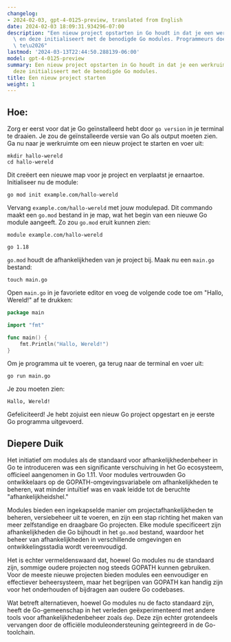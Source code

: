 ```yaml
---
changelog:
- 2024-02-03, gpt-4-0125-preview, translated from English
date: 2024-02-03 18:09:31.934296-07:00
description: "Een nieuw project opstarten in Go houdt in dat je een werkruimte opzet\
  \ en deze initialiseert met de benodigde Go modules. Programmeurs doen dit om code\
  \ te\u2026"
lastmod: '2024-03-13T22:44:50.288139-06:00'
model: gpt-4-0125-preview
summary: Een nieuw project opstarten in Go houdt in dat je een werkruimte opzet en
  deze initialiseert met de benodigde Go modules.
title: Een nieuw project starten
weight: 1
---
```


## Hoe:
Zorg er eerst voor dat je Go geïnstalleerd hebt door `go version` in je terminal te draaien. Je zou de geïnstalleerde versie van Go als output moeten zien. Ga nu naar je werkruimte om een nieuw project te starten en voer uit:

```shell
mkdir hallo-wereld
cd hallo-wereld
```

Dit creëert een nieuwe map voor je project en verplaatst je ernaartoe. Initialiseer nu de module:

```shell
go mod init example.com/hallo-wereld
```

Vervang `example.com/hallo-wereld` met jouw modulepad. Dit commando maakt een `go.mod` bestand in je map, wat het begin van een nieuwe Go module aangeeft. Zo zou `go.mod` eruit kunnen zien:

```plaintext
module example.com/hallo-wereld

go 1.18
```

`go.mod` houdt de afhankelijkheden van je project bij. Maak nu een `main.go` bestand:

```shell
touch main.go
```

Open `main.go` in je favoriete editor en voeg de volgende code toe om "Hallo, Wereld!" af te drukken:

```go
package main

import "fmt"

func main() {
    fmt.Println("Hallo, Wereld!")
}
```

Om je programma uit te voeren, ga terug naar de terminal en voer uit:

```shell
go run main.go
```

Je zou moeten zien:

```plaintext
Hallo, Wereld!
```

Gefeliciteerd! Je hebt zojuist een nieuw Go project opgestart en je eerste Go programma uitgevoerd.

## Diepere Duik
Het initiatief om modules als de standaard voor afhankelijkhedenbeheer in Go te introduceren was een significante verschuiving in het Go ecosysteem, officieel aangenomen in Go 1.11. Voor modules vertrouwden Go ontwikkelaars op de GOPATH-omgevingsvariabele om afhankelijkheden te beheren, wat minder intuïtief was en vaak leidde tot de beruchte "afhankelijkheidshel."

Modules bieden een ingekapselde manier om projectafhankelijkheden te beheren, versiebeheer uit te voeren, en zijn een stap richting het maken van meer zelfstandige en draagbare Go projecten. Elke module specificeert zijn afhankelijkheden die Go bijhoudt in het `go.mod` bestand, waardoor het beheer van afhankelijkheden in verschillende omgevingen en ontwikkelingsstadia wordt vereenvoudigd.

Het is echter vermeldenswaard dat, hoewel Go modules nu de standaard zijn, sommige oudere projecten nog steeds GOPATH kunnen gebruiken. Voor de meeste nieuwe projecten bieden modules een eenvoudiger en effectiever beheersysteem, maar het begrijpen van GOPATH kan handig zijn voor het onderhouden of bijdragen aan oudere Go codebases.

Wat betreft alternatieven, hoewel Go modules nu de facto standaard zijn, heeft de Go-gemeenschap in het verleden geëxperimenteerd met andere tools voor afhankelijkhedenbeheer zoals `dep`. Deze zijn echter grotendeels vervangen door de officiële moduleondersteuning geïntegreerd in de Go-toolchain.
